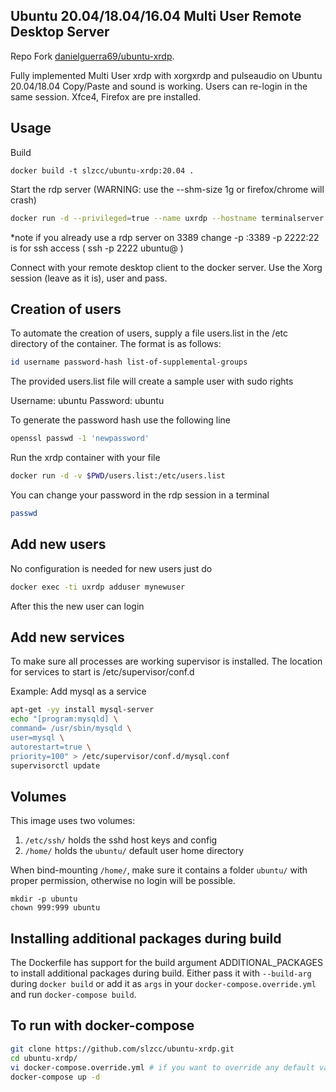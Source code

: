 ## Ubuntu 20.04/18.04/16.04  Multi User Remote Desktop Server

Repo Fork [danielguerra69/ubuntu-xrdp](https://github.com/danielguerra69/ubuntu-xrdp).

Fully implemented Multi User xrdp
with xorgxrdp and pulseaudio
on Ubuntu 20.04/18.04
Copy/Paste and sound is working.
Users can re-login in the same session.
Xfce4, Firefox are pre installed.


## Usage

Build
```
docker build -t slzcc/ubuntu-xrdp:20.04 .
```

Start the rdp server
(WARNING: use the --shm-size 1g or firefox/chrome will crash)

```bash
docker run -d --privileged=true --name uxrdp --hostname terminalserver --shm-size 1g -p 3389:3389 -p 2222:22 slzcc/ubuntu-xrdp:20.04
```
*note if you already use a rdp server on 3389 change -p <my-port>:3389
	  -p 2222:22 is for ssh access ( ssh -p 2222 ubuntu@<docker-ip> )

Connect with your remote desktop client to the docker server.
Use the Xorg session (leave as it is), user and pass.

## Creation of users

To automate the creation of users, supply a file users.list in the /etc directory of the container.
The format is as follows:

```bash
id username password-hash list-of-supplemental-groups
```

The provided users.list file will create a sample user with sudo rights

Username: ubuntu
Password: ubuntu

To generate the password hash use the following line

```bash
openssl passwd -1 'newpassword'
```

Run the xrdp container with your file

```bash
docker run -d -v $PWD/users.list:/etc/users.list
```

You can change your password in the rdp session in a terminal

```bash
passwd
```

## Add new users

No configuration is needed for new users just do

```bash
docker exec -ti uxrdp adduser mynewuser
```

After this the new user can login

## Add new services

To make sure all processes are working supervisor is installed.
The location for services to start is /etc/supervisor/conf.d

Example: Add mysql as a service

```bash
apt-get -yy install mysql-server
echo "[program:mysqld] \
command= /usr/sbin/mysqld \
user=mysql \
autorestart=true \
priority=100" > /etc/supervisor/conf.d/mysql.conf
supervisorctl update
```

## Volumes
This image uses two volumes:
1. `/etc/ssh/` holds the sshd host keys and config
2. `/home/` holds the `ubuntu/` default user home directory

When bind-mounting `/home/`, make sure it contains a folder `ubuntu/` with proper permission, otherwise no login will be possible.

```
mkdir -p ubuntu
chown 999:999 ubuntu
```

## Installing additional packages during build

The Dockerfile has support for the build argument ADDITIONAL_PACKAGES to install additional packages during build. Either pass it with `--build-arg` during `docker build` or add it 
as `args` in your `docker-compose.override.yml` and run `docker-compose build`.

## To run with docker-compose

```bash
git clone https://github.com/slzcc/ubuntu-xrdp.git
cd ubuntu-xrdp/
vi docker-compose.override.yml # if you want to override any default value
docker-compose up -d
```
